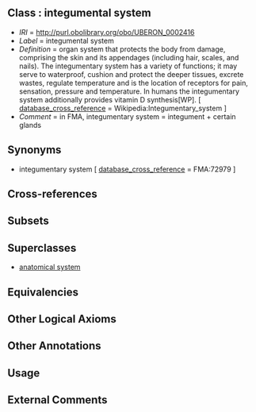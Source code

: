 
## Class : integumental system

 * *IRI* = http://purl.obolibrary.org/obo/UBERON_0002416
 * *Label* = integumental system
 * *Definition* = organ system that protects the body from damage, comprising the skin and its appendages (including hair, scales, and nails). The integumentary system has a variety of functions; it may serve to waterproof, cushion and protect the deeper tissues, excrete wastes, regulate temperature and is the location of receptors for pain, sensation, pressure and temperature. In humans the integumentary system additionally provides vitamin D synthesis[WP]. [ [database_cross_reference](../../ef/oboInOwl#hasDbXref.md) = Wikipedia:Integumentary_system ]
 * *Comment* = in FMA, integumentary system = integument + certain glands

## Synonyms

 * integumentary system [ [database_cross_reference](../../ef/oboInOwl#hasDbXref.md) = FMA:72979 ]

## Cross-references


## Subsets


## Superclasses

 * [anatomical system](../../UBERON/67/UBERON_0000467.md)

## Equivalencies


## Other Logical Axioms


## Other Annotations


## Usage


## External Comments

